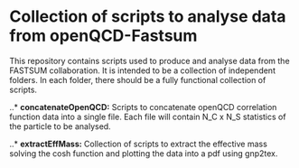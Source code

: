 # Collection of scripts to analyse data from openQCD-Fastsum

This repository contains scripts used to produce and analyse data from the FASTSUM
collaboration. It is intended to be a collection of independent folders. In each
folder, there should be a fully functional collection of scripts.

..* **concatenateOpenQCD:** Scripts to concatenate openQCD correlation function
data into a single file. Each file will contain N_C x N_S statistics of the
particle to be analysed.

..* **extractEffMass:** Collection of scripts to extract the effective mass solving
the cosh function and plotting the data into a pdf using gnp2tex.

